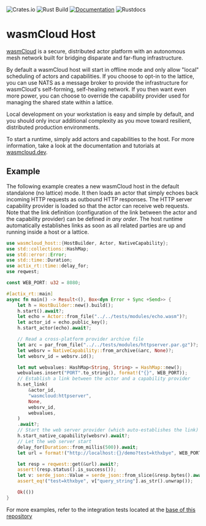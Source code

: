 ![Crates.io](https://img.shields.io/crates/v/wasmcloud-host)
![Rust Build](https://img.shields.io/github/workflow/status/wasmcloud/wasmcloud/WASMCLOUD-HOST/main)
[![Documentation](https://img.shields.io/badge/Docs-Documentation-blue)](https://wasmcloud.dev)
![Rustdocs](https://docs.rs/wasmcloud-host/badge.svg)

# wasmCloud Host

[wasmCloud](https://wasmcloud.com) is a secure, distributed actor platform with an autonomous mesh network built
for bridging disparate and far-flung infrastructure.

By default a wasmCloud host will start in offline mode and only allow "local" scheduling of actors
and capabilities. If you choose to opt-in to the lattice, you can use NATS as a message broker to
provide the infrastructure for wasmCloud's self-forming, self-healing network. If you then want
even more power, you can choose to override the capability provider used for managing the shared
state within a lattice.

Local development on your workstation is easy and simple by default, and you should only
incur additional complexity as you move toward resilient, distributed production
environments.

To start a runtime, simply add actors and capabilities to the host. For more information,
take a look at the documentation and tutorials at [wasmcloud.dev](https://wasmcloud.dev).

## Example
The following example creates a new wasmCloud host in the default standalone (no lattice) mode. It
then loads an actor that simply echoes back incoming HTTP requests as outbound HTTP responses.
The HTTP server capability provider is loaded so that the actor can receive web requests.
Note that the link definition (configuration of the link between the actor and the
capability provider) can be defined _in any order_. The host runtime automatically
establishes links as soon as all related parties are up and running inside a host or
a lattice.

```rust
use wasmcloud_host::{HostBuilder, Actor, NativeCapability};
use std::collections::HashMap;
use std::error::Error;
use std::time::Duration;
use actix_rt::time::delay_for;
use reqwest;

const WEB_PORT: u32 = 8080;

#[actix_rt::main]
async fn main() -> Result<(), Box<dyn Error + Sync +Send>> {
    let h = HostBuilder::new().build();
    h.start().await?;
    let echo = Actor::from_file("../../tests/modules/echo.wasm")?;
    let actor_id = echo.public_key();
    h.start_actor(echo).await?;

    // Read a cross-platform provider archive file
    let arc = par_from_file("../../tests/modules/httpserver.par.gz")?;
    let websrv = NativeCapability::from_archive(&arc, None)?;
    let websrv_id = websrv.id();

    let mut webvalues: HashMap<String, String> = HashMap::new();
    webvalues.insert("PORT".to_string(), format!("{}", WEB_PORT));
    // Establish a link between the actor and a capability provider
    h.set_link(
        &actor_id,
        "wasmcloud:httpserver",
        None,
        websrv_id,
        webvalues,
    )
    .await?;
    // Start the web server provider (which auto-establishes the link)
    h.start_native_capability(websrv).await?;
    // Let the web server start
    delay_for(Duration::from_millis(500)).await;
    let url = format!("http://localhost:{}/demo?test=kthxbye", WEB_PORT);

    let resp = reqwest::get(&url).await?;
    assert!(resp.status().is_success());
    let v: serde_json::Value = serde_json::from_slice(&resp.bytes().await?)?;
    assert_eq!("test=kthxbye", v["query_string"].as_str().unwrap());

    Ok(())
}
```

For more examples, refer to the integration tests located at the [base of this repository](../../tests)
